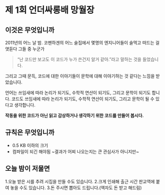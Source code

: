 # 제 1회 언더싸롱배 망월장

## 이것은 무엇입니까
2011년의 어느 날 밤.
코펜하겐의 어느 술집에서 몇명의 엔지니어들이 술먹고 떠드는 걸 엿듣다 그들 중 누군가

> “난 코드만 보고도 이 코드가 누가 쓴건지 알거 같아.”라고 말하는 것을 들었습니다.

그리고 그때 문득, 코드에 대한 이야기들이 문학에 대해 이야기하는 것 같다는 느낌을 받았습니다.

언어는 쓰임새에 따라 논리가 되기도, 수학적 연산이 되기도, 그리고 문학이 되기도 합니다.
코드도 쓰임새에 따라 논리가 되기도, 수학적 연산이 되기도, 그리고 문학이 될 수 있다고 생각합니다.

**작동을 위한 코드가 아닌 읽고 감상하거나 생각하기 위한 코드를 만들어 봅시다.**

## 규칙은 무엇입니까
- 0.5 KB 이하의 크기
- 컴파일이 되긴 해야됨 ~결과가 어찌 나오는지는 큰 관심사가 아니지만~

## 오늘 밤이 저물면
1.오늘 받은 시를 추려 시집을 만들 수도 있습니다.
2.크게 인쇄해 출근 시간 판교역에 붙여 놓을 수도 있습니다.
3.돈 주시면 뽑아도 드립니다.(액자도 돈 받고 해드림)
